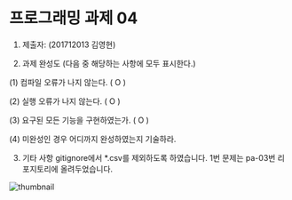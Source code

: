 ﻿# 프로그래밍 과제 04

1. 제출자:   (201712013 김영현)

2. 과제 완성도 (다음 중 해당하는 사항에 모두 표시한다.)

(1) 컴파일 오류가 나지 않는다. ( O )

(2) 실행 오류가 나지 않는다. ( O )

(3) 요구된 모든 기능을 구현하였는가. ( O )

(4) 미완성인 경우 어디까지 완성하였는지 기술하라.

3. 기타 사항 
gitignore에서 *.csv를 제외하도록 하였습니다.
1번 문제는 pa-03번 리포지토리에 올려두었습니다.

![thumbnail](https://user-images.githubusercontent.com/37707665/55413535-76583300-55a4-11e9-9b3d-d36073055c9d.png)
